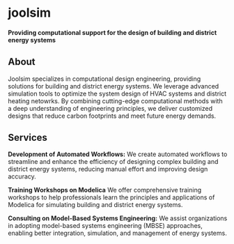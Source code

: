 # joolsim

#### Providing computational support for the design of building and district energy systems

## About
Joolsim specializes in computational design engineering, providing solutions for building and district energy systems. We leverage advanced simulation tools to optimize the system design of HVAC systems and district heating netowrks. By combining cutting-edge computational methods with a deep understanding of engineering principles, we deliver customized designs that reduce carbon footprints and meet future energy demands.


## Services
**Development of Automated Workflows:**
We create automated workflows to streamline and enhance the efficiency of designing complex building and district energy systems, reducing manual effort and improving design accuracy.

**Training Workshops on Modelica**
We offer comprehensive training workshops to help professionals learn the principles and applications of Modelica for simulating building and district energy systems.

**Consulting on Model-Based Systems Engineering:**
We assist organizations in adopting model-based systems engineering (MBSE) approaches, enabling better integration, simulation, and management of energy systems.

